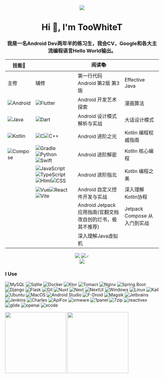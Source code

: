 <h1 align="center"> 
  <a href="https://sunguoqi.com/"> 
    <img src="https://readme-typing-svg.herokuapp.com/?lines=欢迎光临，大佬的点击让我的Github蓬荜生辉!&center=true&size=15"> 
  </a> 
</h1>

<div>
  <h1 align="center">Hi 👋, I'm TooWhiteT</h1>
  <h3 align="center">我是一名Android Dev两年半的练习生，我会CV，Google和各大主流编程语言Hello World输出。</h3>
  
| 技能🌳    |                | 阅读📚                                   |                        |
|---------|----------------|----------------------------------------|------------------------|
| 主修      | 辅修             | 第一行代码 Android 第2版 第3版                  | Effective Java         |
| ![Android](https://img.shields.io/badge/Android-34A853?logo=Android&logoColor=fff&style=flat) | ![Flutter](https://img.shields.io/badge/Flutter-02569B?logo=Flutter&logoColor=white&style=flat)        | Android 开发艺术探索                         | 漫画算法                   |
| ![Java](https://img.shields.io/badge/Java-fff?logo=openjdk&logoColor=black&style=flat)    | ![Dart](https://img.shields.io/badge/Dart-06B6D4?logo=Dart&logoColor=white&style=flat)           | Android 设计模式解析与实战                      | 大话设计模式                 |
| ![Kotlin](https://img.shields.io/badge/Kotlin-7F52FF?logo=Kotlin&logoColor=fff&style=flat)  | ![C](https://img.shields.io/badge/C%20Language-fff?logo=C&logoColor=black&style=flat)![C++](https://img.shields.io/badge/C++-00599C?logo=C%2B%2B&logoColor=white&style=flat)          | Android 进阶之光                           | Kotlin 编程权威指南          |
| ![Compose](https://img.shields.io/badge/Jetpack%20Compose-4285F4?logo=jetpackcompose&logoColor=fff&style=flat)        | ![Gradle](https://img.shields.io/badge/Gradle-02303A?logo=Gradle&logoColor=fff&style=flat)![Python](https://img.shields.io/badge/Python-3C07FF?logo=Python&logoColor=white&style=flat)![Swift](https://img.shields.io/badge/Swift-F05138?logo=Swift&logoColor=fff&style=flat)        | Android 进阶解密                           | Kotlin 核心编程            |
|         | ![JavaScript](https://img.shields.io/badge/JavaScript-F7DF1E?logo=JavaScript&logoColor=white&style=flat)![TypeScript](https://img.shields.io/badge/TypeScript-3178C6?logo=TypeScript&logoColor=white&style=flat)![Html](https://img.shields.io/badge/HTML-E34F26?logo=HTML5&logoColor=white&style=flat)![CSS](https://img.shields.io/badge/CSS-1572B6?logo=CSS3&logoColor=white&style=flat) | Android 进阶指北                           | Kotlin 编程之美            |
|         |![Vue](https://img.shields.io/badge/Vue-4FC08D?logo=vue.js&logoColor=fff&style=flat)![React](https://img.shields.io/badge/React-61DAFB?logo=React&logoColor=fff)![Vite](https://img.shields.io/badge/Vite-646CFF?logo=Vite&logoColor=fff)                | Android 自定义控件开发与实战                     | 深入理解Kotlin协程           |
|         |                | Android Jetpack 应用指南(官翻文档改自创的烂书，极其不推荐) | Jetpack Compose 从入门到实战 |
|         |                | 深入理解Java虚拟机                            |                        |

</div>
<!-- 访问数据-->
<div align="center">
  <img src="https://komarev.com/ghpvc/?username=TooWhiteT&amp;label=Views&amp;color=0e75b6&amp;style=flat"style="max-width: 100%;">
  <img src="https://badges.pufler.dev/visits/TooWhiteT/TooWhiteT?color=black&logo=github&style=flat-square">♂
</div>

<div align="center">
    <!--个性签名-->
  <img src="https://quotes-github-readme.vercel.app/api?type=horizontal&theme=monokai&quote=人生如棋，落子无悔。如箭离弦，永不回头。&author=数星星的少年郎">
</div>

<!--Badge-->
<h3>I Use</h3>

![MySQL](https://img.shields.io/badge/MySQL-4479A1?logo=MySQL&logoColor=fff&style=flat)
![Sqlite](https://img.shields.io/badge/SQLite-003B57?logo=SQLite&logoColor=fff&style=flat)
![Docker](https://img.shields.io/badge/Docker-2496ED?logo=Docker&logoColor=fff&style=flat)
![Ktor](https://img.shields.io/badge/Ktor-087CFA?logo=Ktor&logoColor=fff&style=flat)
![Tomact](https://img.shields.io/badge/Tomact-F8DC75?logo=apachetomcat&logoColor=000&style=flat)
![Nginx](https://img.shields.io/badge/Nginx-009639?logo=Nginx&logoColor=fff&style=flat)
![Spring Boot](https://img.shields.io/badge/Spring%20Boot-6DB33F?logo=springboot&logoColor=fff&style=flat)
![Django](https://img.shields.io/badge/Django-092E20?logo=Django&logoColor=fff&style=flat)
![Flask](https://img.shields.io/badge/Flask-fff?logo=Flask&logoColor=black&style=flat)
![Git](https://img.shields.io/badge/Git-F05032?logo=Git&logoColor=fff&style=flat)
![Nuxt](https://img.shields.io/badge/Nuxt-4FC08D?logo=Nuxt.js&logoColor=fff)
![Next](https://img.shields.io/badge/Next-61DAFB?logo=Next.js&logoColor=fff)
![NextUI](https://img.shields.io/badge/NextUI-61DAFB?logo=nextui&logoColor=fff)
![Windows](https://img.shields.io/badge/Windows-0078D6?logo=windows&logoColor=fff&style=flat)
![Linux](https://img.shields.io/badge/Linux-FCC624?logo=linux&logoColor=000&style=flat)
![Kail](https://img.shields.io/badge/Kali%20Linux-557C94?logo=Kali%20Linux&logoColor=white)
![Ubuntu](https://img.shields.io/badge/Ubuntu-E95420?logo=ubuntu&logoColor=white)
![MacOS](https://img.shields.io/badge/Mac%20OS-fff?logo=Apple&logoColor=black&style=flat)
![Android Studio](https://img.shields.io/badge/Android%20Studio-3DDC84?logo=androidstudio&logoColor=fff&style=flat)
![F-Droid](https://img.shields.io/badge/FDroid-1976D2?logo=F-Droid&logoColor=fff&style=flat)
![Magsik](https://img.shields.io/badge/Magisk-00AF9C?logo=Magisk&logoColor=fff&style=flat)
![Jetbrains](https://img.shields.io/badge/Jetbrains全家桶-fff?logo=jetbrains&logoColor=black&style=flat)
![Jenkins](https://img.shields.io/badge/jenkins-D24939?logo=jenkins&logoColor=fff&style=flat)
![Charles](https://img.shields.io/badge/Charles-F3F5F5?logo=Charles&logoColor=black&style=flat)
![ApiFox](https://img.shields.io/badge/Apifox-F44A53?logo=Apifox&logoColor=fff&style=flat)
![vmware](https://img.shields.io/badge/vmware-607078?logo=vmware&logoColor=fff)
![1panel](https://img.shields.io/badge/1panel-0854C1?logo=1panel&logoColor=fff&style=flat)
![7zip](https://img.shields.io/badge/7zip-000000?logo=7zip&logoColor=fff&style=flat)
![reactivex](https://img.shields.io/badge/reactivex-B7178C?logo=reactivex&logoColor=fff&style=flat)
![glide](https://img.shields.io/badge/glide-18BED4?logo=glide&logoColor=fff&style=flat)
![openai](https://img.shields.io/badge/OpenAI-412991?logo=openai&logoColor=fff&style=flat)
![xcode](https://img.shields.io/badge/Xcode-147EFB?logo=xcode&logoColor=fff&style=flat)

<div>

  <!-- 统计卡片 -->
  <img height="200px" width=”50%“ src="https://github-readme-stats.vercel.app/api?username=TooWhiteT&show_icons=true&count_private=true&hide=contribs,issues&theme=vue-dark&include_all_commits=true&bg_color=140DEG,4facfe,00f2fe&hide_border=true&locale=cn&icon_color=00f2fe&text_color=ffffff&title_color=e2af598"/>
  <img height="200px" width=”50%“ src="https://github-readme-stats.vercel.app/api/top-langs/?username=TooWhiteT&layout=compact&hide_title=true&bg_color=140DEG,4facfe,00f2fe&hide_border=true&text_color=ffffff"/>
</div>

<!--电脑端
图标地址https://www.shields.io/badges
图标地址https://simpleicons.org/
设置示例
URL  https://img.shields.io/badge/Magisk%20%E9%9D%A2%E5%85%B7-%2368BC71
Markdown  ![Static Badge](https://img.shields.io/badge/Magisk%20%E9%9D%A2%E5%85%B7-%2368BC71)
HTML  <img alt="Static Badge" src="https://img.shields.io/badge/Magisk%20%E9%9D%A2%E5%85%B7-%2368BC71">
参数  
badgeContent   Magisk 面具-#68BC71 
-->

